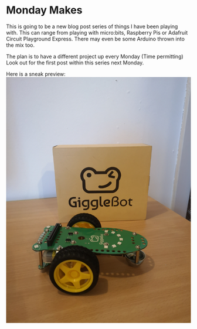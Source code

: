 # Monday Makes

This is going to be a new blog post series of things I have been playing with. This can range from playing with micro:bits, Raspberry Pis or Adafruit Circuit Playground Express. There may even be some Arduino thrown into the mix too.

The plan is to have a different project up every Monday (Time permitting) Look out for the first post within this series next Monday. 

Here is a sneak preview:
![GiggleBot](GiggleBot.jpg)